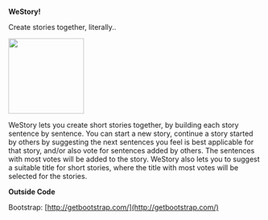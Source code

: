 **WeStory!**     

Create stories together, literally..


 <img src="http://farm6.static.flickr.com/5220/5483593660_50363a9d31.jpg" width="150"/>


WeStory lets you create short stories together, by building each story sentence by sentence. You can start a new story, continue a story 
started by others by suggesting the next sentences you feel is best applicable for that story, and/or also vote for sentences added by 
others. The sentences with most votes will be added to the story. WeStory also lets you to suggest a suitable title for short stories, 
where the title with most votes will be selected for the stories. 


**Outside Code**

Bootstrap: [http://getbootstrap.com/](http://getbootstrap.com/)




